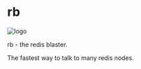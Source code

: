 # rb

![logo](https://github.com/getsentry/rb/blob/master/docs/_static/rb.png?raw=true)

rb - the redis blaster.

The fastest way to talk to many redis nodes.
